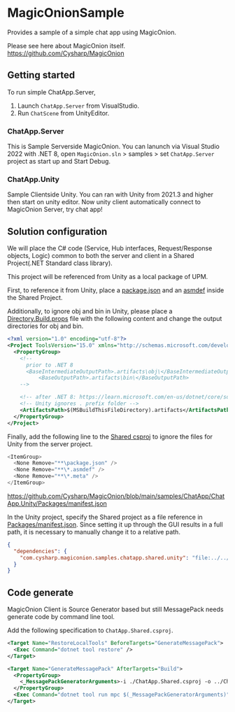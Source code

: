 # MagicOnionSample

Provides a sample of a simple chat app using MagicOnion.  

Please see here about MagicOnion itself.  
https://github.com/Cysharp/MagicOnion

## Getting started

To run simple ChatApp.Server, 

1. Launch `ChatApp.Server` from VisualStudio. 
2. Run `ChatScene` from UnityEditor. 

### ChatApp.Server

This is Sample Serverside MagicOnion.
You can lanunch via Visual Studio 2022 with .NET 8, open `MagicOnion.sln` > samples > set `ChatApp.Server` project as start up and Start Debug.

### ChatApp.Unity

Sample Clientside Unity.
You can ran with Unity from 2021.3 and higher then start on unity editor. Now unity client automatically connect to MagicOnion Server, try chat app!

## Solution configuration

We will place the C# code (Service, Hub interfaces, Request/Response objects, Logic) common to both the server and client in a Shared Project(.NET Standard class library).

This project will be referenced from Unity as a local package of UPM.

First, to reference it from Unity, place a [package.json](https://github.com/Cysharp/MagicOnion/blob/main/samples/ChatApp/ChatApp.Shared/package.json) and an [asmdef](https://github.com/Cysharp/MagicOnion/blob/main/samples/ChatApp/ChatApp.Shared/ChatApp.Shared.Unity.asmdef) inside the Shared Project.

Additionally, to ignore obj and bin in Unity, please place a [Directory.Build.props](https://github.com/Cysharp/MagicOnion/blob/main/samples/ChatApp/ChatApp.Shared/Directory.Build.props) file with the following content and change the output directories for obj and bin.

```xml
<?xml version="1.0" encoding="utf-8"?>
<Project ToolsVersion="15.0" xmlns="http://schemas.microsoft.com/developer/msbuild/2003">
  <PropertyGroup>
    <!--
      prior to .NET 8
      <BaseIntermediateOutputPath>.artifacts\obj\</BaseIntermediateOutputPath>
		  <BaseOutputPath>.artifacts\bin\</BaseOutputPath>
    -->

    <!-- after .NET 8: https://learn.microsoft.com/en-us/dotnet/core/sdk/artifacts-output -->
    <!-- Unity ignores . prefix folder -->
    <ArtifactsPath>$(MSBuildThisFileDirectory).artifacts</ArtifactsPath>
  </PropertyGroup>
</Project>
```

Finally, add the following line to the [Shared csproj](https://github.com/Cysharp/MagicOnion/blob/main/samples/ChatApp/ChatApp.Shared/ChatApp.Shared.csproj) to ignore the files for Unity from the server project.

```csharp
<ItemGroup>
  <None Remove="**\package.json" />
  <None Remove="**\*.asmdef" />
  <None Remove="**\*.meta" />
</ItemGroup>
```

https://github.com/Cysharp/MagicOnion/blob/main/samples/ChatApp/ChatApp.Unity/Packages/manifest.json

In the Unity project, specify the Shared project as a file reference in [Packages/manifest.json](https://github.com/Cysharp/MagicOnion/blob/main/samples/ChatApp/ChatApp.Unity/Packages/manifest.json). Since setting it up through the GUI results in a full path, it is necessary to manually change it to a relative path.

```json
{
  "dependencies": {
    "com.cysharp.magiconion.samples.chatapp.shared.unity": "file:../../ChatApp.Shared",
  }
}
```

## Code generate

MagicOnion Client is Source Generator based but still MessagePack needs generate code by command line tool.
  
Add the following specification to `ChatApp.Shared.csproj`.

```xml
<Target Name="RestoreLocalTools" BeforeTargets="GenerateMessagePack">
  <Exec Command="dotnet tool restore" />
</Target>

<Target Name="GenerateMessagePack" AfterTargets="Build">
  <PropertyGroup>
    <_MessagePackGeneratorArguments>-i ./ChatApp.Shared.csproj -o ../ChatApp.Unity/Assets/Scripts/Generated/MessagePack.Generated.cs</_MessagePackGeneratorArguments>
  </PropertyGroup>
  <Exec Command="dotnet tool run mpc $(_MessagePackGeneratorArguments)" />
</Target>
```
